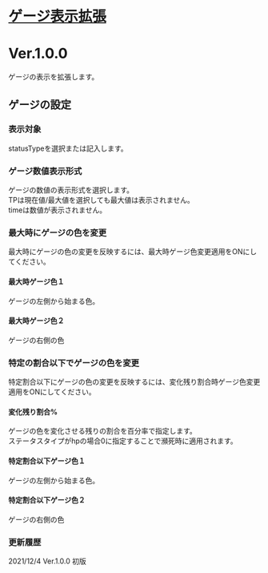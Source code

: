 # [ゲージ表示拡張](https://raw.githubusercontent.com/nuun888/MZ/master/NUUN_GaugeValueEX.js)
# Ver.1.0.0

ゲージの表示を拡張します。

## ゲージの設定
### 表示対象
statusTypeを選択または記入します。

### ゲージ数値表示形式
ゲージの数値の表示形式を選択します。  
TPは現在値/最大値を選択しても最大値は表示されません。  
timeは数値が表示されません。  

### 最大時にゲージの色を変更
最大時にゲージの色の変更を反映するには、最大時ゲージ色変更適用をONにしてください。
#### 最大時ゲージ色１
ゲージの左側から始まる色。
#### 最大時ゲージ色２
ゲージの右側の色

### 特定の割合以下でゲージの色を変更
特定割合以下にゲージの色の変更を反映するには、変化残り割合時ゲージ色変更適用をONにしてください。
#### 変化残り割合%
ゲージの色を変化させる残りの割合を百分率で指定します。  
ステータスタイプがhpの場合0に指定することで瀕死時に適用されます。
#### 特定割合以下ゲージ色１
ゲージの左側から始まる色。
#### 特定割合以下ゲージ色２
ゲージの右側の色

### 更新履歴
2021/12/4 Ver.1.0.0
初版
